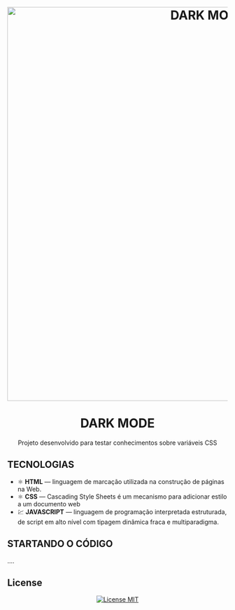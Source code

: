 
<h1 align="center">
<br>
  <img src="https://ik.imagekit.io/1n1swj1w28/DarkMode_kDGDmdCcCQ.png" alt="DARK MODE" width="900">
<br>
<br>
DARK MODE
</h1>

<p align="center">Projeto desenvolvido para testar conhecimentos sobre variáveis CSS </p>

## TECNOLOGIAS

- ⚛️ **HTML** — linguagem de marcação utilizada na construção de páginas na Web.
- ⚛️ **CSS** — Cascading Style Sheets é um mecanismo para adicionar estilo a um documento web
- 💹 **JAVASCRIPT** — linguagem de programação interpretada estruturada, de script em alto nível com tipagem dinâmica fraca e multiparadigma.

## STARTANDO O CÓDIGO

....


## License
<p align="center">
  <a href="https://opensource.org/licenses/MIT">
    <img src="https://img.shields.io/badge/License-MIT-blue.svg" alt="License MIT">
  </a>
</p>
